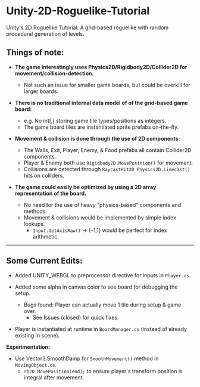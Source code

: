 # Unity-2D-Roguelike-Tutorial
Unity's 2D Roguelike Tutorial: A grid-based roguelike with random procedural generation of levels. 


## Things of note:

* **The game interestingly uses Physics2D/Rigidbody2D/Collider2D for movement/collision-detection.**
	* Not such an issue for smaller game boards, but could be overkill for larger boards.

* **There is no traditional internal data model of of the grid-based game board:**
	* e.g. No int[,] storing game tile types/positions as integers.
	* The game board tiles are instantiated sprite prefabs on-the-fly.

* **Movement & collision is done through the use of 2D components:**
	* The Walls, Exit, Player, Enemy, & Food prefabs all contain Collider2D components.
	* Player & Enemy both use `Rigidbody2D.MovePosition()` for movement.
	* Collisions are detected through `RaycastHit2D Physics2D.Linecast()` hits on colliders.

* **The game could easily be optimized by using a 2D array representation of the board.**
	* No need for the use of heavy "physics-based" components and methods.
	* Movement & collisions would be implemented by simple index lookups.
		* `Input.GetAxisRaw()` -> {-1,1} would be perfect for index arithmetic.

-----------------------
## Some Current Edits:

* Added UNITY_WEBGL to preprocessor directive for inputs in `Player.cs`.

* Added some alpha in canvas color to see board for debugging the setup.
	* Bugs found: Player can actually move 1 tile during setup & game over.
		* See Issues (closed) for quick fixes.

* Player is instantiated at runtime in `BoardManager.cs` (instead of already existing in scene).

**Experimentation:**

* Use Vector3.SmoothDamp for `SmoothMovement()` method in `MovingObject.cs`.
	* `rb2D.MovePosition(end);` to ensure player's transform position is integral after movement.

